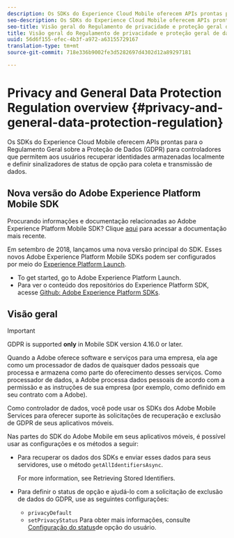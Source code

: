 ```yaml
---
description: Os SDKs do Experience Cloud Mobile oferecem APIs prontas para o Regulamento Geral sobre a Proteção de Dados (GDPR) para controladores que permitem aos usuários recuperar identidades armazenadas localmente e definir sinalizadores de status de opção para coleta e transmissão de dados.
seo-description: Os SDKs do Experience Cloud Mobile oferecem APIs prontas para o Regulamento Geral sobre a Proteção de Dados (GDPR) para controladores que permitem aos usuários recuperar identidades armazenadas localmente e definir sinalizadores de status de opção para coleta e transmissão de dados.
seo-title: Visão geral do Regulamento de privacidade e proteção geral de dados
title: Visão geral do Regulamento de privacidade e proteção geral de dados
uuid: 56d6f155-efec-4b3f-a972-a63155729167
translation-type: tm+mt
source-git-commit: 718e336b9002fe3d5282697d4302d12a89297181

---
```



# Privacy and General Data Protection Regulation overview {#privacy-and-general-data-protection-regulation}

Os SDKs do Experience Cloud Mobile oferecem APIs prontas para o Regulamento Geral sobre a Proteção de Dados (GDPR) para controladores que permitem aos usuários recuperar identidades armazenadas localmente e definir sinalizadores de status de opção para coleta e transmissão de dados.

## Nova versão do Adobe Experience Platform Mobile SDK

Procurando informações e documentação relacionadas ao Adobe Experience Platform Mobile SDK? Clique [aqui](https://aep-sdks.gitbook.io/docs/) para acessar a documentação mais recente.

Em setembro de 2018, lançamos uma nova versão principal do SDK. Esses novos Adobe Experience Platform Mobile SDKs podem ser configurados por meio do [Experience Platform Launch](https://www.adobe.com/experience-platform/launch.html).

* To get started, go to Adobe Experience Platform Launch.
* Para ver o conteúdo dos repositórios do Experience Platform SDK, acesse [Github: Adobe Experience Platform SDKs](https://github.com/Adobe-Marketing-Cloud/acp-sdks).

## Visão geral

>[!IMPORTANT]
>
>GDPR is supported **only** in Mobile SDK version 4.16.0 or later.

Quando a Adobe oferece software e serviços para uma empresa, ela age como um processador de dados de quaisquer dados pessoais que processa e armazena como parte do oferecimento desses serviços. Como processador de dados, a Adobe processa dados pessoais de acordo com a permissão e as instruções de sua empresa (por exemplo, como definido em seu contrato com a Adobe).

Como controlador de dados, você pode usar os SDKs dos Adobe Mobile Services para oferecer suporte às solicitações de recuperação e exclusão de GDPR de seus aplicativos móveis.

Nas partes do SDK do Adobe Mobile em seus aplicativos móveis, é possível usar as configurações e os métodos a seguir:

* Para recuperar os dados dos SDKs e enviar esses dados para seus servidores, use o método `getAllIdentifiersAsync`.

   For more information, see Retrieving Stored Identifiers.[](/help/android/c-mob-privacy-gdpr-android/c-mob-gdpr-ret-stored-ids-android.md)

* Para definir o status de opção e ajudá-lo com a solicitação de exclusão de dados do GDPR, use as seguintes configurações:

   * `privacyDefault`
   * `setPrivacyStatus`
   Para obter mais informações, consulte [Configuração do status](/help/android/c-mob-privacy-gdpr-android/privacy.md)de opção do usuário.